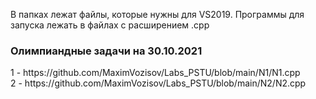 <p>В папках лежат файлы, которые нужны для VS2019. Программы для запуска лежать в файлах с расширением .cpp</p>
<h3>Олимпиандные задачи на 30.10.2021</h3>
1 - https://github.com/MaximVozisov/Labs_PSTU/blob/main/N1/N1.cpp<br>
2 - https://github.com/MaximVozisov/Labs_PSTU/blob/main/N2/N2.cpp<br>
